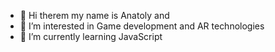 - 👋 Hi therem my name is Anatoly and 
- 👀 I’m interested in Game development and AR technologies 
- 🌱 I’m currently learning JavaScript

<!---
doker1224/doker1224 is a ✨ special ✨ repository because its `README.md` (this file) appears on your GitHub profile.
You can click the Preview link to take a look at your changes.
--->

